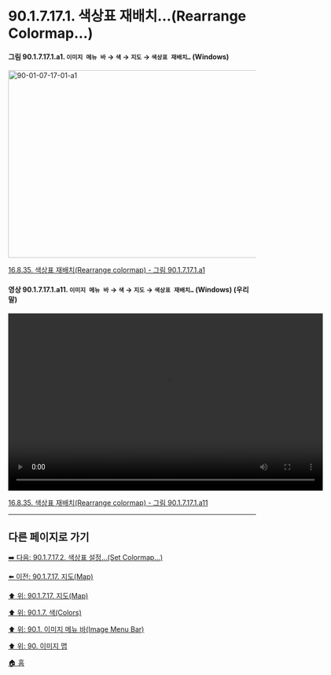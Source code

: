 # 90.1.7.17.1. 색상표 재배치…(Rearrange Colormap…)

<a id="90-01-07-17-01-a1"></a>

#### 그림 90.1.7.17.1.a1. `이미지 메뉴 바` → `색` → `지도` → `색상표 재배치…` (Windows)
<img width="511" height="381" alt="90-01-07-17-01-a1" src="https://github.com/user-attachments/assets/748e9146-c91c-48cc-9ee8-51f157e8d277" />

[16.8.35. 색상표 재배치(Rearrange colormap) - 그림 90.1.7.17.1.a1](./16-08-35-rearrange-colormap.md#90-01-07-17-01-a1)

<a id="90-01-07-17-01-a11"></a>

#### 영상 90.1.7.17.1.a11. `이미지 메뉴 바` → `색` → `지도` → `색상표 재배치…` (Windows) (우리말)
<video controls="controls" width="640" height="360" src="https://github.com/user-attachments/assets/afa87c3c-ff3b-43a5-8b25-5b46ee914966"></video>

[16.8.35. 색상표 재배치(Rearrange colormap) - 그림 90.1.7.17.1.a11](./16-08-35-rearrange-colormap.md#90-01-07-17-01-a11)

***

## 다른 페이지로 가기

[➡️ 다음: 90.1.7.17.2. 색상표 설정…(Set Colormap…)](./90-01-07-17-02-set_colormap.md)

[⬅️ 이전: 90.1.7.17. 지도(Map)](./90-01-07-17-00-map.md)

[⬆️ 위: 90.1.7.17. 지도(Map)](./90-01-07-17-00-map.md)

[⬆️ 위: 90.1.7. 색(Colors)](./90-01-07-00-colors.md)

[⬆️ 위: 90.1. 이미지 메뉴 바(Image Menu Bar)](./90-01-00-image-menu-bar.md)

[⬆️ 위: 90. 이미지 맵](./90-00-image-map.md)

[🏠 홈](./00-home.md)
